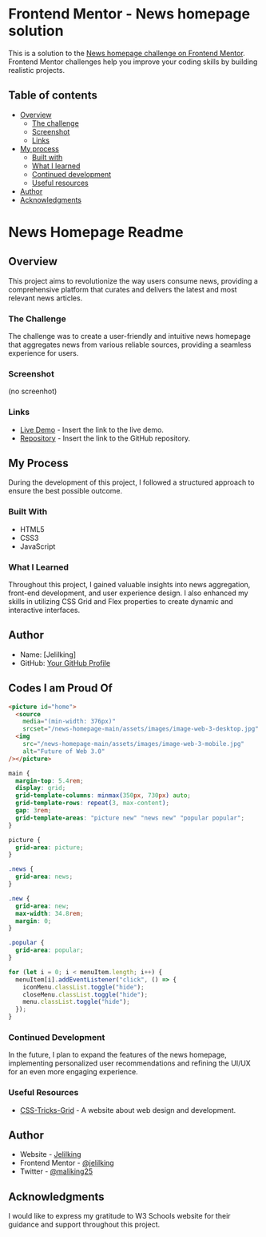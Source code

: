 # Frontend Mentor - News homepage solution

This is a solution to the [News homepage challenge on Frontend Mentor](https://www.frontendmentor.io/challenges/news-homepage-H6SWTa1MFl). Frontend Mentor challenges help you improve your coding skills by building realistic projects.

## Table of contents

- [Overview](#overview)
  - [The challenge](#the-challenge)
  - [Screenshot](#screenshot)
  - [Links](#links)
- [My process](#my-process)
  - [Built with](#built-with)
  - [What I learned](#what-i-learned)
  - [Continued development](#continued-development)
  - [Useful resources](#useful-resources)
- [Author](#author)
- [Acknowledgments](#acknowledgments)

# News Homepage Readme

## Overview

This project aims to revolutionize the way users consume news, providing a comprehensive platform that curates and delivers the latest and most relevant news articles.

### The Challenge

The challenge was to create a user-friendly and intuitive news homepage that aggregates news from various reliable sources, providing a seamless experience for users.

### Screenshot

(no screenhot)

### Links

- [Live Demo](#) - Insert the link to the live demo.
- [Repository](#) - Insert the link to the GitHub repository.

## My Process

During the development of this project, I followed a structured approach to ensure the best possible outcome.

### Built With

- HTML5
- CSS3
- JavaScript

### What I Learned

Throughout this project, I gained valuable insights into news aggregation, front-end development, and user experience design. I also enhanced my skills in utilizing CSS Grid and Flex properties to create dynamic and interactive interfaces.

## Author

- Name: [Jelilking]
- GitHub: [Your GitHub Profile](#)

## Codes I am Proud Of

```html
<picture id="home">
  <source
    media="(min-width: 376px)"
    srcset="/news-homepage-main/assets/images/image-web-3-desktop.jpg" />
  <img
    src="/news-homepage-main/assets/images/image-web-3-mobile.jpg"
    alt="Future of Web 3.0"
/></picture>
```

```css
main {
  margin-top: 5.4rem;
  display: grid;
  grid-template-columns: minmax(350px, 730px) auto;
  grid-template-rows: repeat(3, max-content);
  gap: 3rem;
  grid-template-areas: "picture new" "news new" "popular popular";
}

picture {
  grid-area: picture;
}

.news {
  grid-area: news;
}

.new {
  grid-area: new;
  max-width: 34.8rem;
  margin: 0;
}

.popular {
  grid-area: popular;
}
```

```js
for (let i = 0; i < menuItem.length; i++) {
  menuItem[i].addEventListener("click", () => {
    iconMenu.classList.toggle("hide");
    closeMenu.classList.toggle("hide");
    menu.classList.toggle("hide");
  });
}
```

### Continued Development

In the future, I plan to expand the features of the news homepage, implementing personalized user recommendations and refining the UI/UX for an even more engaging experience.

### Useful Resources

- [CSS-Tricks-Grid](https://www.w3schools.com/css/css_rwd_grid.asp) - A website about web design and development.

## Author

- Website - [Jelilking](https://www.your-site.com)
- Frontend Mentor - [@jelilking](https://www.frontendmentor.io/profile/jelilking)
- Twitter - [@maliking25](https://www.twitter.com/maliking25)

## Acknowledgments

I would like to express my gratitude to W3 Schools website for their guidance and support throughout this project.
